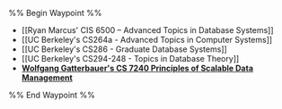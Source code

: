 %% Begin Waypoint %%
- [[Ryan Marcus' CIS 6500 – Advanced Topics in Database Systems]]
- [[UC Berkeley's CS264a - Advanced Topics in Computer Systems]]
- [[UC Berkeley's CS286 - Graduate Database Systems]]
- [[UC Berkeley's CS294-248 - Topics in Database Theory]]
- **[Wolfgang Gatterbauer's CS 7240 Principles of Scalable Data Management](./Wolfgang%20Gatterbauer's%20CS%207240%20Principles%20of%20Scalable%20Data%20Management/Wolfgang%20Gatterbauer's%20CS%207240%20Principles%20of%20Scalable%20Data%20Management.md)**

%% End Waypoint %%

 

